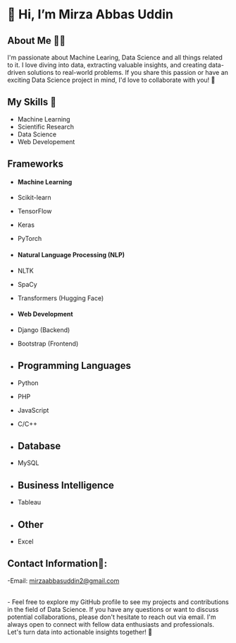  # 👋 Hi, I’m Mirza Abbas Uddin
## About Me 🙋‍♂️
 I'm passionate about Machine Learing, Data Science and all things related to it. I love diving into data, extracting valuable insights, and creating data-driven solutions to real-world problems. If you share this passion or have an exciting Data Science project in mind, I'd love to collaborate with you! 🙌

 ## My Skills 🚀
- Machine Learning
- Scientific Research
- Data Science
- Web Developement
## Frameworks

- #### Machine Learning

- Scikit-learn
- TensorFlow
- Keras
- PyTorch

- #### Natural Language Processing (NLP)

- NLTK
- SpaCy
- Transformers (Hugging Face)

- #### Web Development

- Django (Backend)
- Bootstrap (Frontend)

- ## Programming Languages
- Python
- PHP
- JavaScript
- C/C++
- ## Database
- MySQL
- ## Business Intelligence
- Tableau
- ## Other
- Excel

  
## Contact Information📩:
-Email: mirzaabbasuddin2@gmail.com

<br>
- Feel free to explore my GitHub profile to see my projects and contributions in the field of Data Science. If you have any questions or want to discuss potential collaborations, please don't hesitate to reach out via email. I'm always open to connect with fellow data enthusiasts and professionals. Let's turn data into actionable insights together! 🚀

<!---
mirzaaa101/mirzaaa101 is a ✨ special ✨ repository because its `README.md` (this file) appears on your GitHub profile.
You can click the Preview link to take a look at your changes.
--->
